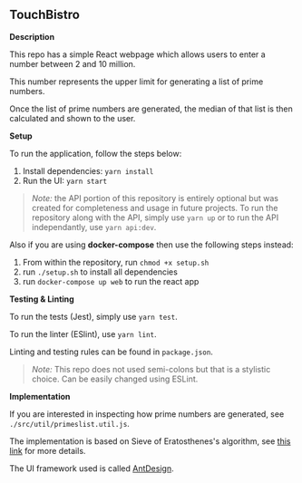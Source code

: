 
## TouchBistro

**Description**

This repo has a simple React webpage which allows users to enter a number between 2 and 10 million.

This number represents the upper limit for generating a list of prime numbers.

Once the list of prime numbers are generated, the median of that list is then calculated and shown to the user.



**Setup**

To run the application, follow the steps below:

1. Install dependencies: `yarn install`
2. Run the UI: `yarn start`

> _Note:_ the API portion of this repository is entirely optional but was created for completeness and usage in future projects.
To run the repository along with the API, simply use `yarn up` or to run the API independantly, use `yarn api:dev`.

Also if you are using __docker-compose__ then use the following steps instead:

1. From within the repository, run `chmod +x setup.sh`
2. run `./setup.sh` to install all dependencies
3. run `docker-compose up web` to run the react app


**Testing & Linting**

To run the tests (Jest), simply use `yarn test`.

To run the linter (ESlint), use `yarn lint`.

Linting and testing rules can be found in `package.json`.

> _Note:_ This repo does not used semi-colons but that is a stylistic choice. Can be easily changed using ESLint.


**Implementation**

If you are interested in inspecting how prime numbers are generated, see `./src/util/primeslist.util.js`.

The implementation is based on Sieve of Eratosthenes's algorithm, see [this link](https://www.geeksforgeeks.org/sieve-of-eratosthenes/) for more details.

The UI framework used is called [AntDesign](https://ant.design/).
